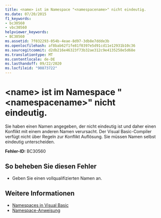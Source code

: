 ```yaml
---
title: <name> ist im Namespace "<namespacename>" nicht eindeutig.
ms.date: 07/20/2015
f1_keywords:
- bc30560
- vbc30560
helpviewer_keywords:
- BC30560
ms.assetid: 7f032293-054b-4eae-8d97-3db8e7ddde3b
ms.openlocfilehash: af8bab62f1fe81f0397e5d91cd11e12931b10c36
ms.sourcegitcommit: d2db216e46323f73b32ae312c9e4135258e5d68e
ms.translationtype: MT
ms.contentlocale: de-DE
ms.lasthandoff: 09/22/2020
ms.locfileid: "90873722"
---
```

# <a name="name-is-ambiguous-in-the-namespace-namespacename"></a>\<name> ist im Namespace "\<namespacename>" nicht eindeutig.

Sie haben einen Namen angegeben, der nicht eindeutig ist und daher einen Konflikt mit einem anderen Namen verursacht. Der Visual Basic-Compiler verfügt nicht über Regeln zur Konflikt Auflösung. Sie müssen Namen selbst eindeutig unterscheiden.  
  
 **Fehler-ID:** BC30560  
  
## <a name="to-correct-this-error"></a>So beheben Sie diesen Fehler  
  
- Geben Sie einen vollqualifizierten Namen an.  
  
## <a name="see-also"></a>Weitere Informationen

- [Namespaces in Visual Basic](../../programming-guide/program-structure/namespaces.md)
- [Namespace-Anweisung](../statements/namespace-statement.md)
